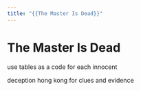 ```yaml
---
title: "{{The Master Is Dead}}"
---
```


# The Master Is Dead

use tables as a code for each innocent 

deception hong kong for clues and evidence


